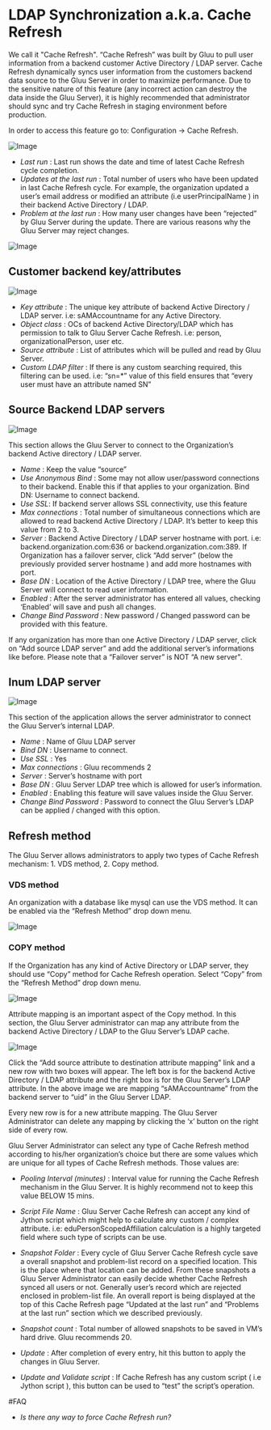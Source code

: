 # LDAP Synchronization a.k.a. Cache Refresh

We call it "Cache Refresh". “Cache Refresh” was built by Gluu to pull user
information from a backend customer Active Directory / LDAP server. Cache
Refresh dynamically syncs user information from the customers backend data
source to the Gluu Server in order to maximize performance. Due to the sensitive
nature of this feature (any incorrect action can destroy the data inside the
Gluu Server), it is highly recommended that administrator should sync and try
Cache Refresh in staging environment before production. 

In order to access this feature go to: Configuration → Cache Refresh. 

![Image](https://raw.githubusercontent.com/GluuFederation/docs/master/sources/img/oxTrustConfiguration/CR/Cache_Refresh_1.png?raw=true)

* _Last run_ : Last run shows the date and time of latest Cache Refresh cycle completion.
* _Updates at the last run_ : Total number of users who have been updated in last Cache Refresh cycle. For example, the organization updated a user’s email address or modified an attribute (i.e userPrincipalName ) in their backend Active Directory / LDAP. 
* _Problem at the last run_ : How many user changes have been “rejected” by Gluu Server during the update. There are various reasons why the Gluu Server may reject changes.

![Image](https://raw.githubusercontent.com/GluuFederation/docs/master/sources/img/oxTrustConfiguration/CR/Cache_Refresh_2.png?raw=true)

## Customer backend key/attributes

![Image](https://raw.githubusercontent.com/GluuFederation/docs/master/sources/img/oxTrustConfiguration/CR/Cache_Refresh_3.png?raw=true)

* _Key attribute_ : The unique key attribute of backend Active Directory / LDAP server. i.e: sAMAccountname for any Active Directory.
* _Object class_ :  OCs of backend Active Directory/LDAP which has permission to talk to Gluu Server Cache Refresh. i.e: person, organizationalPerson, user etc.
* _Source attribute_ : List of attributes which will be pulled and read by Gluu Server.
* _Custom LDAP filter_ : If there is any custom searching required, this filtering can be used. i.e: “sn=*” value of this field ensures that “every user must have an attribute named SN”

## Source Backend LDAP servers

![Image](https://raw.githubusercontent.com/GluuFederation/docs/master/sources/img/oxTrustConfiguration/CR/Cache_Refresh_4.png?raw=true)

This section allows the Gluu Server to connect to the Organization’s backend
Active directory / LDAP server. 

* _Name_ : Keep the value “source”
* _Use Anonymous Bind_ : Some may not allow user/password connections to their backend. Enable this if that applies to your organization. Bind DN: Username to connect backend.
* _Use SSL_: If backend server allows SSL connectivity, use this feature
* _Max connections_ : Total number of simultaneous connections which are allowed to read backend Active Directory / LDAP. It’s better to keep this value from 2 to 3.
* _Server_ : Backend Active Directory / LDAP server hostname with port. i.e: backend.organization.com:636 or backend.organization.com:389.  If Organization has a failover server, click “Add server” (below the previously provided server hostname ) and add more hostnames with port.
* _Base DN_ : Location of the Active Directory / LDAP tree, where the Gluu Server will connect to read user information.
* _Enabled_ : After the server administrator has entered all values, checking ‘Enabled’ will save and push all changes.
* _Change Bind Password_ : New password / Changed password can be provided with this feature.

If any organization has more than one Active Directory / LDAP server, click on
“Add source LDAP server” and add the additional server’s informations like
before. Please note that a “Failover server” is NOT “A new server". 

## Inum LDAP server

![Image](https://raw.githubusercontent.com/GluuFederation/docs/master/sources/img/oxTrustConfiguration/CR/Cache_Refresh_5.png?raw=true)

This section of the application allows the server administrator to connect the
Gluu Server’s internal LDAP.

* _Name_ : Name of Gluu LDAP server
* _Bind DN_ : Username to connect.
* _Use SSL_ :  Yes
* _Max connections_ : Gluu recommends 2
* _Server_ : Server’s hostname with port
* _Base DN_ : Gluu Server LDAP tree which is allowed for user’s information.
* _Enabled_ : Enabling this feature will save values inside the Gluu Server.
* _Change Bind Password_ : Password to connect the Gluu Server’s LDAP can be applied / changed with this option.

## Refresh method

The Gluu Server allows administrators to apply two types of Cache Refresh
mechanism: 1. VDS method, 2. Copy method. 

### VDS method

An organization with a database like mysql can use the VDS method. It can be enabled via the “Refresh
Method” drop down menu.

![Image](https://raw.githubusercontent.com/GluuFederation/docs/master/sources/img/oxTrustConfiguration/CR/Cache_Refresh_6.png?raw=true)

### COPY method

If the Organization has any kind of Active Directory or LDAP server, they should
use “Copy” method for Cache Refresh operation. Select “Copy” from the “Refresh
Method” drop down menu.

![Image](https://raw.githubusercontent.com/GluuFederation/docs/master/sources/img/oxTrustConfiguration/CR/Cache_Refresh_7.png?raw=true)

Attribute mapping is an important aspect of the Copy method. In this section,
the Gluu Server administrator can map any attribute from the backend Active
Directory / LDAP to the Gluu Server’s LDAP cache. 

![Image](https://raw.githubusercontent.com/GluuFederation/docs/master/sources/img/oxTrustConfiguration/CR/Cache_Refresh_8.png?raw=true)

Click the “Add source attribute to destination attribute mapping” link and a new
row with two boxes will appear. The left box is for the backend Active Directory
/ LDAP attribute and the right box is for the Gluu Server’s LDAP attribute. In
the above image we are mapping “sAMAccountname” from the backend server to “uid”
in the Gluu Server LDAP.

Every new row is for a new attribute mapping. The Gluu Server Administrator can
delete any mapping by clicking the ‘x’ button on the right side of every row.

Gluu Server Administrator can select any type of Cache Refresh method according
to his/her organization’s choice but there are some values which are unique for
all types of Cache Refresh methods. Those values are: 

* _Pooling Interval (minutes)_ :
Interval value for running the Cache Refresh mechanism in the Gluu Server. It is
highly recommend not to keep this value BELOW 15 mins.

* _Script File Name_ :
Gluu Server Cache Refresh can accept any kind of Jython script which might help
to calculate any custom / complex attribute. i.e: eduPersonScopedAffiliation
calculation is a highly targeted field where such type of scripts can be use.

* _Snapshot Folder_ : 
Every cycle of Gluu Server Cache Refresh cycle save a overall snapshot and
problem-list record on a specified location. This is the place where that
location can be added. From these snapshots a Gluu Server Administrator can
easily decide whether Cache Refresh synced all users or not. Generally user’s
record which are rejected enclosed in problem-list file. An overall report is
being displayed at the top of this Cache Refresh page “Updated at the last run”
and “Problems at the last run” section which we described previously.

* _Snapshot count_ : 
Total number of allowed snapshots to be saved in VM’s hard drive. Gluu
recommends 20. 

* _Update_ :
After completion of every entry, hit this button to apply the changes in Gluu
Server.

* _Update and Validate script_ :
If Cache Refresh has any custom script ( i.e Jython script ), this button can be
used to “test” the script’s operation.


#FAQ

* _Is there any way to force Cache Refresh run?_
